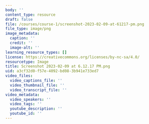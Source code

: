```yaml
---
body: ''
content_type: resource
draft: false
file: /courses/course-1/screenshot-2023-02-09-at-61217-pm.png
file_type: image/png
image_metadata:
  caption: ''
  credit: ''
  image-alt: ''
learning_resource_types: []
license: https://creativecommons.org/licenses/by-nc-sa/4.0/
resourcetype: Image
title: Screenshot 2023-02-09 at 6.12.17 PM.png
uid: a3cf32d0-f57e-4092-bd08-3b941e733ed7
video_files:
  video_captions_file: ''
  video_thumbnail_file: ''
  video_transcript_file: ''
video_metadata:
  video_speakers: ''
  video_tags: ''
  youtube_description: ''
  youtube_id: ''
---
```

